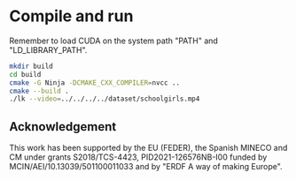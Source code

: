 # Compile and run
Remember to load CUDA on the system path "PATH" and "LD_LIBRARY_PATH".

```bash
mkdir build
cd build
cmake -G Ninja -DCMAKE_CXX_COMPILER=nvcc ..
cmake --build .
./lk --video=../../../../dataset/schoolgirls.mp4
```

## Acknowledgement
This work has been supported by the EU (FEDER), the Spanish MINECO and CM under grants S2018/TCS-4423, PID2021-126576NB-I00 funded by MCIN/AEI/10.13039/501100011033 and by "ERDF A way of making Europe".